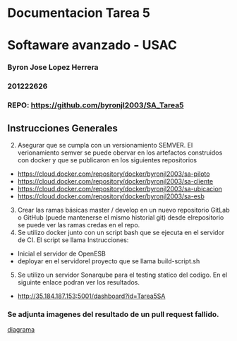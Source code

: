 
# Documentacion Tarea 5
# Softaware avanzado - USAC

### Byron Jose Lopez Herrera
### 201222626
### REPO: https://github.com/byronjl2003/SA_Tarea5

## Instrucciones Generales
2. Asegurar que se cumpla con un versionamiento SEMVER.
El verionamiento semver se puede obervar en los artefactos construidos con docker y que se publicaron en los siguientes repositorios
- https://cloud.docker.com/repository/docker/byronjl2003/sa-piloto
- https://cloud.docker.com/repository/docker/byronjl2003/sa-cliente
- https://cloud.docker.com/repository/docker/byronjl2003/sa-ubicacion
- https://cloud.docker.com/repository/docker/byronjl2003/sa-esb
3.  Crear las ramas básicas master / develop en un nuevo repositorio GitLab o GitHub (puede mantenerse el mismo historial git)
desde elrepositorio se puede ver las ramas credas en el repo.
4. Se utilizo docker junto con un script bash que se ejecuta en el servidor de CI. El script se llama
Instrucciones:
- Inicial el servidor de OpenESB
- deployar en el servidorel proyecto que se llama build-script.sh
5. Se utilizo un servidor Sonarqube para el testing statico del codigo. En el siguinte enlace podran ver los resultados.
- http://35.184.187.153:5001/dashboard?id=Tarea5SA

### Se adjunta imagenes del resultado de un pull request fallido.
[diagrama][logo]

[logo]: https://raw.githubusercontent.com/byronjl2003/SA-Tarea5/Develop/github.com_byronjl2003_SA-Tarea5_pull_4.png "pull request"

